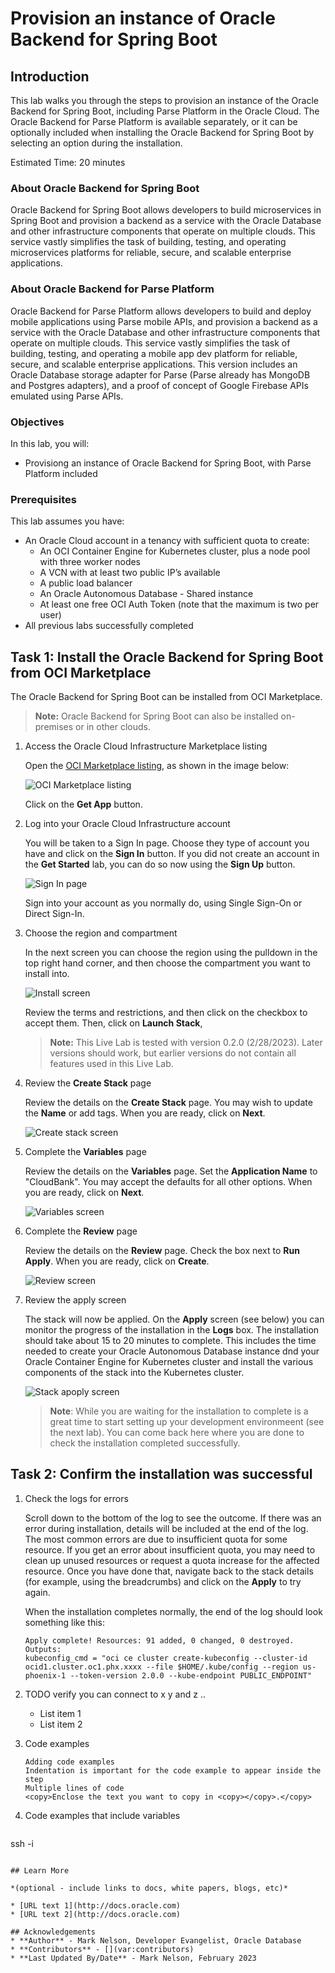# Provision an instance of Oracle Backend for Spring Boot

## Introduction

This lab walks you through the steps to provision an instance of the Oracle Backend for Spring Boot, including Parse Platform in the Oracle Cloud.  The Oracle Backend for Parse Platform is available separately, or it can be optionally included when installing the Oracle Backend for Spring Boot by selecting an option during the installation.

Estimated Time: 20 minutes

### About Oracle Backend for Spring Boot
Oracle Backend for Spring Boot allows developers to build microservices in Spring Boot and provision a backend as a service with the Oracle Database and other infrastructure components that operate on multiple clouds. This service vastly simplifies the task of building, testing, and operating microservices platforms for reliable, secure, and scalable enterprise applications.

### About Oracle Backend for Parse Platform
Oracle Backend for Parse Platform allows developers to build and deploy mobile applications using Parse mobile APIs, and provision a backend as a service with the Oracle Database and other infrastructure components that operate on multiple clouds. This service vastly simplifies the task of building, testing, and operating a mobile app dev platform for reliable, secure, and scalable enterprise applications. This version includes an Oracle Database storage adapter for Parse (Parse already has MongoDB and Postgres adapters), and a proof of concept of Google Firebase APIs emulated using Parse APIs.

### Objectives

In this lab, you will:
* Provisiong an instance of Oracle Backend for Spring Boot, with Parse Platform included

### Prerequisites

This lab assumes you have:
* An Oracle Cloud account in a tenancy with sufficient quota to create:
    * An OCI Container Engine for Kubernetes cluster, plus a node pool with three worker nodes
    * A VCN with at least two public IP’s available
    * A public load balancer
    * An Oracle Autonomous Database - Shared instance
    * At least one free OCI Auth Token (note that the maximum is two per user)
* All previous labs successfully completed

## Task 1: Install the Oracle Backend for Spring Boot from OCI Marketplace

The Oracle Backend for Spring Boot can be installed from OCI Marketplace. 

> **Note:** Oracle Backend for Spring Boot can also be installed on-premises or in other clouds.


1. Access the Oracle Cloud Infrastructure Marketplace listing

   Open the [OCI Marketplace listing](https://cloudmarketplace.oracle.com/marketplace/en_US/listing/138899911), as shown in the image below:

   ![OCI Marketplace listing](images/obaas-mp-listing.png)

   Click on the **Get App** button.

1. Log into your Oracle Cloud Infrastructure account

   You will be taken to a Sign In page.  Choose they type of account you have and click on the **Sign In** button.  If you did not create an account in the **Get Started** lab, you can do so now using the **Sign Up** button.

   ![Sign In page](images/obaas-install-app.png)

   Sign into your account as you normally do, using Single Sign-On or Direct Sign-In.

1. Choose the region and compartment
   
   In the next screen you can choose the region using the pulldown in the top right hand corner, and then choose the compartment you want to install into. 
   
   ![Install screen](images/obaas-install-2.png)
   
   Review the terms and restrictions, and then click on the checkbox to accept them.  Then, click on **Launch Stack**,
   
   > **Note:** This Live Lab is tested with version 0.2.0 (2/28/2023).  Later versions should work, but earlier versions do not contain all features used in this Live Lab.

1. Review the **Create Stack** page

   Review the details on the **Create Stack** page.  You may wish to update the **Name** or add tags.  When you are ready, click on **Next**.

   ![Create stack screen](images/obaas-create-stack.png)

1. Complete the **Variables** page

   Review the details on the **Variables** page.  Set the **Application Name** to "CloudBank".  You may accept the defaults for all other options.  When you are ready, click on **Next**.

   ![Variables screen](images/obaas-create-stack-2.png)

1. Complete the **Review** page

   Review the details on the **Review** page.  Check the box next to **Run Apply**.  When you are ready, click on **Create**.

   ![Review screen](images/obaas-create-stack-3.png)

1. Review the apply screen

   The stack will now be applied.  On the **Apply** screen (see below) you can monitor the progress of the installation in the **Logs** box.  The installation should take about 15 to 20 minutes to complete.  This includes the time needed to create your Oracle Autonomous Database instance dnd your Oracle Container Engine for Kubernetes cluster and install the various components of the stack into the Kubernetes cluster.

   ![Stack apoply screen](images/obaas-apply.png)

   > **Note**: While you are waiting for the installation to complete is a great time to start setting up your development environmeent (see the next lab).  You can come back here where you are done to check the installation completed successfully.

   
## Task 2: Confirm the installation was successful

1. Check the logs for errors

   Scroll down to the bottom of the log to see the outcome.  If there was an error during installation, details will be included at the end of the log.  The most common errors are due to insufficient quota for some resource.  If you get an error about insufficient quota, you may need to clean up unused resources or request a quota increase for the affected resource.  Once you have done that, navigate back to the stack details (for example, using the breadcrumbs) and click on the **Apply** to try again.

   When the installation completes normally, the end of the log should look something like this: 

    ```
    Apply complete! Resources: 91 added, 0 changed, 0 destroyed.
    Outputs:
    kubeconfig_cmd = "oci ce cluster create-kubeconfig --cluster-id ocid1.cluster.oc1.phx.xxxx --file $HOME/.kube/config --region us-phoenix-1 --token-version 2.0.0 --kube-endpoint PUBLIC_ENDPOINT" 
    ```

1. TODO verify you can connect to x y and z .. 

    - List item 1
    - List item 2

3. Code examples

    ```
    Adding code examples
  	Indentation is important for the code example to appear inside the step
    Multiple lines of code
  	<copy>Enclose the text you want to copy in <copy></copy>.</copy>
    ```

4. Code examples that include variables

	```
  <copy>ssh -i <ssh-key-file></copy>
  ```

## Learn More

*(optional - include links to docs, white papers, blogs, etc)*

* [URL text 1](http://docs.oracle.com)
* [URL text 2](http://docs.oracle.com)

## Acknowledgements
* **Author** - Mark Nelson, Developer Evangelist, Oracle Database
* **Contributors** - [](var:contributors)
* **Last Updated By/Date** - Mark Nelson, February 2023
